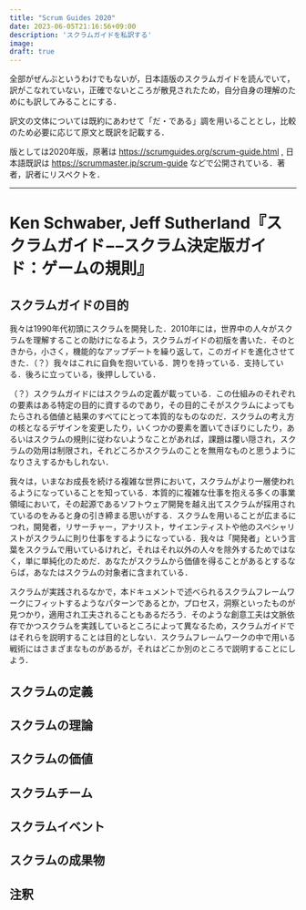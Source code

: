 ```yaml
---
title: "Scrum Guides 2020"
date: 2023-06-05T21:16:56+09:00
description: 'スクラムガイドを私訳する'
image: 
draft: true
---
```


全部がぜんぶというわけでもないが，日本語版のスクラムガイドを読んでいて，訳がこなれていない，正確でないところが散見されたため，自分自身の理解のためにも訳してみることにする．

訳文の文体については既約にあわせて「だ・である」調を用いることとし，比較のため必要に応じて原文と既訳を記載する．

版としては2020年版，原著は https://scrumguides.org/scrum-guide.html , 日本語既訳は https://scrummaster.jp/scrum-guide などで公開されている．著者，訳者にリスペクトを．

--- 

 # Ken Schwaber, Jeff Sutherland『スクラムガイド−–スクラム決定版ガイド：ゲームの規則』

 ## スクラムガイドの目的
我々は1990年代初頭にスクラムを開発した．2010年には，世界中の人々がスクラムを理解することの助けになるよう，スクラムガイドの初版を書いた．そのときから，小さく，機能的なアップデートを繰り返して，このガイドを進化させてきた．（？）我々はこれに自負を抱いている．誇りを持っている．支持している．後ろに立っている，後押ししている．

（？）スクラムガイドにはスクラムの定義が載っている．この仕組みのそれぞれの要素はある特定の目的に資するのであり，その目的こそがスクラムによってもたらされる価値と結果のすべてにとって本質的なものなのだ．スクラムの考え方の核となるデザインを変更したり，いくつかの要素を置いてきぼりにしたり，あるいはスクラムの規則に従わないようなことがあれば，課題は覆い隠され，スクラムの効用は制限され，それどころかスクラムのことを無用なものと思うようになりさえするかもしれない．

我々は，いまなお成長を続ける複雑な世界において，スクラムがより一層使われるようになっていることを知っている．本質的に複雑な仕事を抱える多くの事業領域において，その起源であるソフトウェア開発を越え出てスクラムが採用されているのをみると身の引き締まる思いがする．スクラムを用いることが広まるにつれ，開発者，リサーチャー，アナリスト，サイエンティストや他のスペシャリストがスクラムに則り仕事をするようになっている．我々は「開発者」という言葉をスクラムで用いているけれど，それはそれ以外の人々を除外するためではなく，単に単純化のためだ．あなたがスクラムから価値を得ることがあるとするならば，あなたはスクラムの対象者に含まれている．

スクラムが実践されるなかで，本ドキュメントで述べられるスクラムフレームワークにフィットするようなパターンであるとか，プロセス，洞察といったものが見つかり，適用され工夫されることもあるだろう．そのような創意工夫は文脈依存でかつスクラムを実践しているところによって異なるため，スクラムガイドではそれらを説明することは目的としない．スクラムフレームワークの中で用いる戦術にはさまざまなものがあるが，それはどこか別のところで説明することにしよう．


 ## スクラムの定義

 ## スクラムの理論

 ## スクラムの価値

 ## スクラムチーム

 ## スクラムイベント

 ## スクラムの成果物

 ## 注釈


